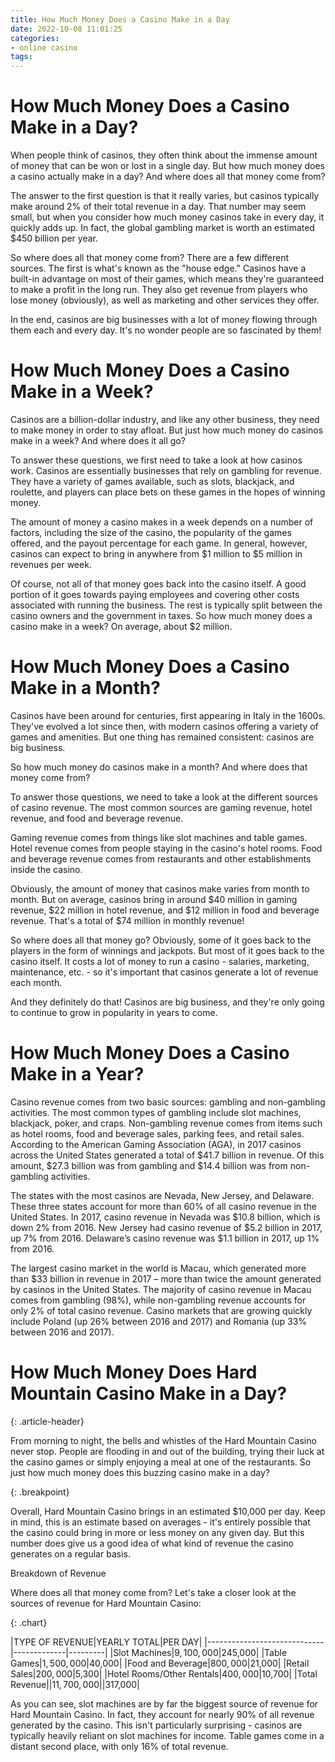 ```yaml
---
title: How Much Money Does a Casino Make in a Day
date: 2022-10-08 11:01:25
categories:
- online casino
tags:
---
```



#  How Much Money Does a Casino Make in a Day?

When people think of casinos, they often think about the immense amount of money that can be won or lost in a single day. But how much money does a casino actually make in a day? And where does all that money come from?

The answer to the first question is that it really varies, but casinos typically make around 2% of their total revenue in a day. That number may seem small, but when you consider how much money casinos take in every day, it quickly adds up. In fact, the global gambling market is worth an estimated $450 billion per year.

So where does all that money come from? There are a few different sources. The first is what's known as the "house edge." Casinos have a built-in advantage on most of their games, which means they're guaranteed to make a profit in the long run. They also get revenue from players who lose money (obviously), as well as marketing and other services they offer.

In the end, casinos are big businesses with a lot of money flowing through them each and every day. It's no wonder people are so fascinated by them!

#  How Much Money Does a Casino Make in a Week?

Casinos are a billion-dollar industry, and like any other business, they need to make money in order to stay afloat. But just how much money do casinos make in a week? And where does it all go?

To answer these questions, we first need to take a look at how casinos work. Casinos are essentially businesses that rely on gambling for revenue. They have a variety of games available, such as slots, blackjack, and roulette, and players can place bets on these games in the hopes of winning money.

The amount of money a casino makes in a week depends on a number of factors, including the size of the casino, the popularity of the games offered, and the payout percentage for each game. In general, however, casinos can expect to bring in anywhere from $1 million to $5 million in revenues per week.

Of course, not all of that money goes back into the casino itself. A good portion of it goes towards paying employees and covering other costs associated with running the business. The rest is typically split between the casino owners and the government in taxes. So how much money does a casino make in a week? On average, about $2 million.

#  How Much Money Does a Casino Make in a Month?

Casinos have been around for centuries, first appearing in Italy in the 1600s. They've evolved a lot since then, with modern casinos offering a variety of games and amenities. But one thing has remained consistent: casinos are big business.

So how much money do casinos make in a month? And where does that money come from?

To answer those questions, we need to take a look at the different sources of casino revenue. The most common sources are gaming revenue, hotel revenue, and food and beverage revenue.

Gaming revenue comes from things like slot machines and table games. Hotel revenue comes from people staying in the casino's hotel rooms. Food and beverage revenue comes from restaurants and other establishments inside the casino.

Obviously, the amount of money that casinos make varies from month to month. But on average, casinos bring in around $40 million in gaming revenue, $22 million in hotel revenue, and $12 million in food and beverage revenue. That's a total of $74 million in monthly revenue!

So where does all that money go? Obviously, some of it goes back to the players in the form of winnings and jackpots. But most of it goes back to the casino itself. It costs a lot of money to run a casino - salaries, marketing, maintenance, etc. - so it's important that casinos generate a lot of revenue each month.

And they definitely do that! Casinos are big business, and they're only going to continue to grow in popularity in years to come.

#  How Much Money Does a Casino Make in a Year?

Casino revenue comes from two basic sources: gambling and non-gambling activities. The most common types of gambling include slot machines, blackjack, poker, and craps. Non-gambling revenue comes from items such as hotel rooms, food and beverage sales, parking fees, and retail sales. According to the American Gaming Association (AGA), in 2017 casinos across the United States generated a total of $41.7 billion in revenue. Of this amount, $27.3 billion was from gambling and $14.4 billion was from non-gambling activities.

The states with the most casinos are Nevada, New Jersey, and Delaware. These three states account for more than 60% of all casino revenue in the United States. In 2017, casino revenue in Nevada was $10.8 billion, which is down 2% from 2016. New Jersey had casino revenue of $5.2 billion in 2017, up 7% from 2016. Delaware’s casino revenue was $1.1 billion in 2017, up 1% from 2016.

The largest casino market in the world is Macau, which generated more than $33 billion in revenue in 2017 – more than twice the amount generated by casinos in the United States. The majority of casino revenue in Macau comes from gambling (98%), while non-gambling revenue accounts for only 2% of total casino revenue. Casino markets that are growing quickly include Poland (up 26% between 2016 and 2017) and Romania (up 33% between 2016 and 2017).

#  How Much Money Does Hard Mountain Casino Make in a Day?

{: .article-header}

From morning to night, the bells and whistles of the Hard Mountain Casino never stop. People are flooding in and out of the building, trying their luck at the casino games or simply enjoying a meal at one of the restaurants. So just how much money does this buzzing casino make in a day?

{: .breakpoint}

Overall, Hard Mountain Casino brings in an estimated $10,000 per day. Keep in mind, this is an estimate based on averages - it's entirely possible that the casino could bring in more or less money on any given day. But this number does give us a good idea of what kind of revenue the casino generates on a regular basis.

Breakdown of Revenue

Where does all that money come from? Let's take a closer look at the sources of revenue for Hard Mountain Casino:

{: .chart}

|TYPE OF REVENUE|YEARLY TOTAL|PER DAY| |-----------------------------|-------------|---------| |Slot Machines|$9,100,000|$245,000| |Table Games|$1,500,000|$40,000| |Food and Beverage|$800,000|$21,000| |Retail Sales|$200,000|$5,300| |Hotel Rooms/Other Rentals|$400,000|$10,700| |Total Revenue||$11,700,000||$317,000|

As you can see, slot machines are by far the biggest source of revenue for Hard Mountain Casino. In fact, they account for nearly 90% of all revenue generated by the casino. This isn't particularly surprising - casinos are typically heavily reliant on slot machines for income. Table games come in a distant second place, with only 16% of total revenue.